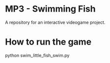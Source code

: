 # MP3 - Swimming Fish
A repository for an interactive videogame project. 

# How to run the game
python swim_little_fish_swim.py